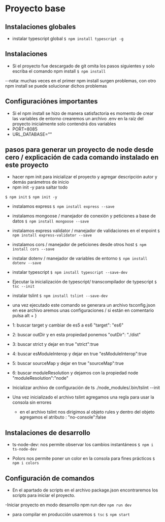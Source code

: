 # Proyecto base
## Instalaciones globales
- instalar typescript global
`$ npm install typescript -g`

## Instalaciones 
- Si el proyecto fue descargado de git omita los pasos siguientes y solo escriba el comando npm install
`$ npm install`

--nota: muchas veces en el primer npm install surgen problemas, con otro 
npm install se puede solucionar dichos problemas

## Configuraciónes importantes 
- Si el npm install se hizo de manera satisfactoria es momento de crear 
las variables de entorno crearemos un archivo .env en la raíz del proyecto
inicialmente solo contendrá dos variables
- PORT=8085
- URL_DATABASE=""

## pasos para generar un proyecto de node desde cero / explicación de cada comando instalado en este proyecto

- hacer npm init para inicializar el proyecto y agregar descripción autor y demás parámetros de inicio  
- npm init -y para saltar todo 

`$ npm init`
`$ npm init -y`

- instalamos express
`$ npm install express --save`

- instalamos mongoose / manejador de conexión y peticiones a base de datos
`$ npm install mongoose --save`

- instalamos express validator / manejador de validaciones en el enpoint
`$ npm install express-validator --save`

- instalamos cors / manejador de peticiones desde otros host 
`$ npm install cors --save`

- instalar dotenv / manejador de variables de entorno 
`$ npm install dotenv --save`

- instalar typescript 
`$ npm install typescript --save-dev`

- Ejecutar la inicialización de typescript/ transcompilador de typescript
`$ tsc --init`

- instalar tslint
`$ npm install tslint --save-dev`

- una vez ejecutado este comando se generara un archivo tsconfig.json en ese archivo aremos unas configuraciones / si están en comentario pulsa alt + }
- 1: buscar target y cambiar de es5 a es6 "target": "es6"
- 2: buscar outDir y en esta propiedad ponemos "outDir": "./dist"
- 3: buscar strict y dejar en true "strict":true 
- 4: buscar esModuleInterop y dejar en true "esModuleInterop":true
- 5: buscar sourceMap y dejar en true "sourceMap":true
- 6: buscar moduleResolution y dejamos con la propiedad node "moduleResolution":"node"

- Inicializar archivo de configuración de ts
./node_modules/.bin/tslint --init

- Una vez inicializado el archivo tslint agregamos una regla para usar la consola sin errores 
    - en el archivo tslint nos dirigimos al objeto rules y dentro del objeto agregamos el atributo : "no-console":false

## Instalaciones de desarrollo 

- ts-node-dev: nos permite observar los cambios instantáneos
`$ npm i ts-node-dev`

- Polors nos permite poner un color en la consola para fines prácticos
`$ npm i colors`

## Configuración de comandos 

- En el apartado de scripts en el archivo package.json encontraremos 
  los scripts para iniciar el proyecto.

-Iniciar proyecto en modo desarrollo npm run dev
`npm run dev`

- para compilar en producción usaremos 
`$ tsc`
`$ npm start`
